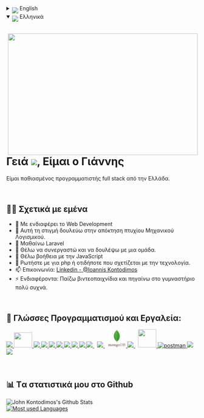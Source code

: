 <details align="left">
<summary><img height="34px" align="middle" src="https://img.icons8.com/color/48/000000/great-britain.png"/> English</summary>
<br>
<p align="center">
<a href="#"><img align="right" width="500px" height="320px" src="https://c.tenor.com/2uyENRmiUt0AAAAC/coding.gif"/></a>

<h1 align="left">Hi <img src="https://raw.githubusercontent.com/MartinHeinz/MartinHeinz/master/wave.gif" width="30px">, I'm John</h1>
<p align="left">I'm a passionate Full Stack Developer from Greece.</p>
<br/>

## 🙋‍♂️ About Me
- 👀 I’m interested in Web Development
- 🔭 I’m currently working on my Software Engineer Degree
- 🌱 I’m currently learning Laravel
- 👯 I’m looking to collaborate and work with a team
- 🤔 I’m looking for help with JavaScript
- 💬 Ask me about PHP or any tech-related stuff.
- 📫 How to reach me: [Linkedin - @Ioannis Kontodimos](https://www.linkedin.com/in/ioannis-kontodimos)
- ⚡ Fun fact: I play games and go to the gym very often.
<br/>

## 🚀 Languages and Tools:

<p align="left"> 
    <a href="https://code.visualstudio.com/" target="_blank"> <img src="https://img.icons8.com/color/48/000000/visual-studio-code-2019.png"/> </a>
    <a href="https://www.php.net/" target="_blank"> <img src="https://www.php.net/images/logos/new-php-logo.png" width="48" height="40"/> </a>
    <a href="https://reactjs.org/" target="_blank"> <img src="https://img.icons8.com/color/48/000000/react-native.png"/> </a> 
    <a href="https://developer.mozilla.org/en-US/docs/Web/JavaScript" target="_blank"> <img src="https://img.icons8.com/color/48/000000/javascript.png"/> </a> 
    <a href="https://www.w3.org/html/" target="_blank"> <img src="https://img.icons8.com/color/48/000000/html-5.png"/> </a> 
    <a href="https://www.w3schools.com/css/" target="_blank"> <img src="https://img.icons8.com/color/48/000000/css3.png"/> </a> 
    <a href="https://getbootstrap.com" target="_blank"> <img src="https://img.icons8.com/color/48/000000/bootstrap.png"/> </a> 
    <a href="https://www.python.org" target="_blank"> <img src="https://img.icons8.com/color/48/000000/python.png"/> </a>
    <a href="https://www.jetbrains.com/pycharm/" target="_blank"> <img src="https://img.icons8.com/color/48/000000/pycharm.png"/> </a>
    <a style="padding-right:8px;" href="https://nodejs.org" target="_blank"> <img src="https://img.icons8.com/color/48/000000/nodejs.png"/> </a> 
    <a style="padding-right:8px;" href="https://www.mysql.com/" target="_blank"> <img src="https://img.icons8.com/fluent/50/000000/mysql-logo.png"/> </a>
    <a href="https://www.mongodb.com/" target="_blank"> <img src="https://raw.githubusercontent.com/devicons/devicon/master/icons/mongodb/mongodb-original-wordmark.svg" alt="mongodb" width="48" height="48"/> </a> 
    <a style="padding-right:8px;" href="https://www.mysql.com/products/workbench/" target="_blank"> <img src="https://icons.iconarchive.com/icons/papirus-team/papirus-apps/48/mysql-workbench-icon.png"/> </a>
    <a href="https://www.slimframework.com/" target="_blank"> <img src="https://aws1.discourse-cdn.com/standard14/uploads/slimframework/original/1X/1dfd55d6eaf3d2094a71ca1399db7c23bde8060a.png" width="48" height="48"/> </a>
    <a href="https://postman.com" target="_blank"> <img src="https://www.vectorlogo.zone/logos/getpostman/getpostman-icon.svg" alt="postman" width="45" height="45"/> </a>   
    <a href="https://git-scm.com/" target="_blank"> <img src="https://img.icons8.com/color/48/000000/git.png"/> </a>
    <a href="https://wordpress.com/" target="_blank"> <img src="https://img.icons8.com/color/48/000000/wordpress.png"/> </a>
</p>
<br/>

## 📊 My Github Stats
 
<a href="https://github.com/JohnKontodimos">
   <img align="left" width="450px" alt="John Kontodimos's Github Stats" src="https://github-readme-stats.vercel.app/api?username=JohnKontodimos&show_icons=true&count_private=true&theme=react&hide_border=true&bg_color=0D1117" />
  <img alt="Most used Languages" src="https://github-readme-stats.vercel.app/api/top-langs/?username=JohnKontodimos&langs_count=8&count_private=true&layout=compact&theme=react&hide_border=true&bg_color=0D1117" />
</a>
    <br><br/>
    <br><br/>
</details>

<details open align="left">
<summary><img height="34px" align="middle" src="https://img.icons8.com/color/48/000000/greece.png"/> Ελληνικά</summary>
<br>
<p align="center">
<a href="#"><img align="right" width="500px" height="320px" src="https://c.tenor.com/2uyENRmiUt0AAAAC/coding.gif"/></a>

<h1 align="left">Γειά <img src="https://raw.githubusercontent.com/MartinHeinz/MartinHeinz/master/wave.gif" width="30px">, Είμαι ο Γιάννης</h1>
<p align="left">Είμαι παθιασμένος προγραμματιστής full stack από την Ελλάδα.</p>
<br/>

## 🙋‍♂️ Σχετικά με εμένα
- 👀 Με ενδιαφέρει το Web Development
- 🔭 Αυτή τη στιγμή δουλεύω στην απόκτηση πτυχίου Μηχανικού Λογισμικού.
- 🌱 Μαθαίνω Laravel
- 👯 Θέλω να συνεργαστώ και να δουλέψω με μια ομάδα.
- 🤔 Θέλω βοήθεια με την JavaScript
- 💬 Ρωτήστε με για php ή οτιδήποτε που σχετίζεται με την τεχνολογία.
- 📫 Επικοινωνία: [Linkedin - @Ioannis Kontodimos](https://www.linkedin.com/in/ioannis-kontodimos)
- ⚡ Ενδιαφέροντα: Παίζω βιντεοπαιχνίδια και πηγαίνω στο γυμναστήριο πολύ συχνά.
<br/>

## 🚀 Γλώσσες Προγραμματισμού και Εργαλεία:

<p align="left"> 
    <a href="https://code.visualstudio.com/" target="_blank"> <img src="https://img.icons8.com/color/48/000000/visual-studio-code-2019.png"/> </a>
    <a href="https://www.php.net/" target="_blank"> <img src="https://www.php.net/images/logos/new-php-logo.png" width="48" height="40"/> </a>
    <a href="https://reactjs.org/" target="_blank"> <img src="https://img.icons8.com/color/48/000000/react-native.png"/> </a> 
    <a href="https://developer.mozilla.org/en-US/docs/Web/JavaScript" target="_blank"> <img src="https://img.icons8.com/color/48/000000/javascript.png"/> </a> 
    <a href="https://www.w3.org/html/" target="_blank"> <img src="https://img.icons8.com/color/48/000000/html-5.png"/> </a> 
    <a href="https://www.w3schools.com/css/" target="_blank"> <img src="https://img.icons8.com/color/48/000000/css3.png"/> </a> 
    <a href="https://getbootstrap.com" target="_blank"> <img src="https://img.icons8.com/color/48/000000/bootstrap.png"/> </a> 
    <a href="https://www.python.org" target="_blank"> <img src="https://img.icons8.com/color/48/000000/python.png"/> </a>
    <a href="https://www.jetbrains.com/pycharm/" target="_blank"> <img src="https://img.icons8.com/color/48/000000/pycharm.png"/> </a>
    <a style="padding-right:8px;" href="https://nodejs.org" target="_blank"> <img src="https://img.icons8.com/color/48/000000/nodejs.png"/> </a> 
    <a style="padding-right:8px;" href="https://www.mysql.com/" target="_blank"> <img src="https://img.icons8.com/fluent/50/000000/mysql-logo.png"/> </a>
    <a href="https://www.mongodb.com/" target="_blank"> <img src="https://raw.githubusercontent.com/devicons/devicon/master/icons/mongodb/mongodb-original-wordmark.svg"    alt="mongodb" width="48" height="48"/> </a> 
    <a style="padding-right:8px;" href="https://www.mysql.com/products/workbench/" target="_blank"> <img src="https://icons.iconarchive.com/icons/papirus-team/papirus-apps/48/mysql-workbench-icon.png"/> </a>
    <a href="https://www.slimframework.com/" target="_blank"> <img src="https://aws1.discourse-cdn.com/standard14/uploads/slimframework/original/1X/1dfd55d6eaf3d2094a71ca1399db7c23bde8060a.png" width="48" height="48"/> </a>
    <a href="https://postman.com" target="_blank"> <img src="https://www.vectorlogo.zone/logos/getpostman/getpostman-icon.svg" alt="postman" width="45" height="45"/> </a>   
    <a href="https://git-scm.com/" target="_blank"> <img src="https://img.icons8.com/color/48/000000/git.png"/> </a>
    <a href="https://wordpress.com/" target="_blank"> <img src="https://img.icons8.com/color/48/000000/wordpress.png"/> </a>
</p>
<br/>

## 📊 Tα στατιστικά μου στο Github
    
<a href="https://github.com/JohnKontodimos">
   <img align="left" width="450px" alt="John Kontodimos's Github Stats" src="https://github-readme-stats.vercel.app/api?username=JohnKontodimos&show_icons=true&count_private=true&theme=react&hide_border=true&bg_color=0D1117" />
  <img alt="Most used Languages" src="https://github-readme-stats.vercel.app/api/top-langs/?username=JohnKontodimos&langs_count=8&count_private=true&layout=compact&theme=react&hide_border=true&bg_color=0D1117" />
</a>
<br><br/>
<br><br/>
</details>
